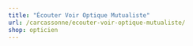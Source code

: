 ```yaml
---
title: "Écouter Voir Optique Mutualiste"
url: /carcassonne/ecouter-voir-optique-mutualiste/
shop: opticien
---
```

